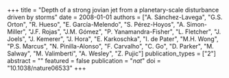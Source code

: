 +++
title = "Depth of a strong jovian jet from a planetary-scale disturbance driven by storms"
date = 2008-01-01
authors = ["A. Sánchez-Lavega", "G.S. Orton", "R. Hueso", "E. García-Melendo", "S. Pérez-Hoyos", "A. Simon-Miller", "J.F. Rojas", "J.M. Gómez", "P. Yanamandra-Fisher", "L. Fletcher", "J. Joels", "J. Kemerer", "J. Hora", "E. Karkoschka", "I. de Pater", "M.H. Wong", "P.S. Marcus", "N. Pinilla-Alonso", "F. Carvalho", "C. Go", "D. Parker", "M. Salway", "M. Valimberti", "A. Wesley", "Z. Pujic"]
publication_types = ["2"]
abstract = ""
featured = false
publication = "*nat*"
doi = "10.1038/nature06533"
+++

